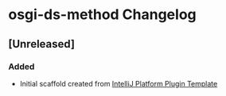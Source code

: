 <!-- Keep a Changelog guide -> https://keepachangelog.com -->

# osgi-ds-method Changelog

## [Unreleased]
### Added
- Initial scaffold created from [IntelliJ Platform Plugin Template](https://github.com/JetBrains/intellij-platform-plugin-template)
